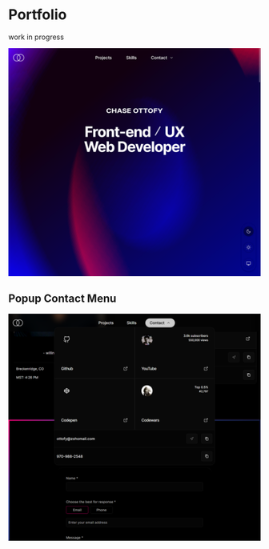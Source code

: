 # Portfolio

work in progress

![screen](current.png)

## Popup Contact Menu

![screen2](current2.png)
